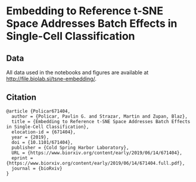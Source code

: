 # Embedding to Reference t-SNE Space Addresses Batch Effects in Single-Cell Classification

## Data

All data used in the notebooks and figures are available at http://file.biolab.si/tsne-embedding/.

## Citation
```raw
@article {Policar671404,
  author = {Policar, Pavlin G. and Strazar, Martin and Zupan, Blaz},
  title = {Embedding to Reference t-SNE Space Addresses Batch Effects in Single-Cell Classification},
  elocation-id = {671404},
  year = {2019},
  doi = {10.1101/671404},
  publisher = {Cold Spring Harbor Laboratory},
  URL = {https://www.biorxiv.org/content/early/2019/06/14/671404},
  eprint = {https://www.biorxiv.org/content/early/2019/06/14/671404.full.pdf},
  journal = {bioRxiv}
}
```

